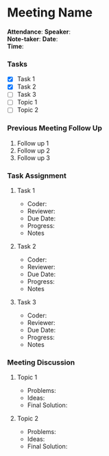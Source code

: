 # Meeting Name
**Attendance**: 
**Speaker**:   
**Note-taker**:
**Date**:    
**Time**: 

### Tasks
- [x] Task 1
- [x] Task 2
- [ ] Task 3
- [ ] Topic 1
- [ ] Topic 2

### Previous Meeting Follow Up
1. Follow up 1
2. Follow up 2
3. Follow up 3

### Task Assignment
1. Task 1
    * Coder:
    * Reviewer:
    * Due Date:
    * Progress:
    * Notes

2. Task 2
    * Coder:
    * Reviewer:
    * Due Date:
    * Progress:
    * Notes

3. Task 3
    * Coder:
    * Reviewer:
    * Due Date:
    * Progress:
    * Notes

### Meeting Discussion
1. Topic 1
    * Problems:
    * Ideas:
    * Final Solution:

2. Topic 2
    * Problems:
    * Ideas:
    * Final Solution: